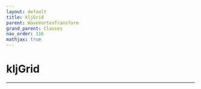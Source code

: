 ```yaml
---
layout: default
title: kljGrid
parent: WaveVortexTransform
grand_parent: Classes
nav_order: 116
mathjax: true
---
```


#  kljGrid




---

